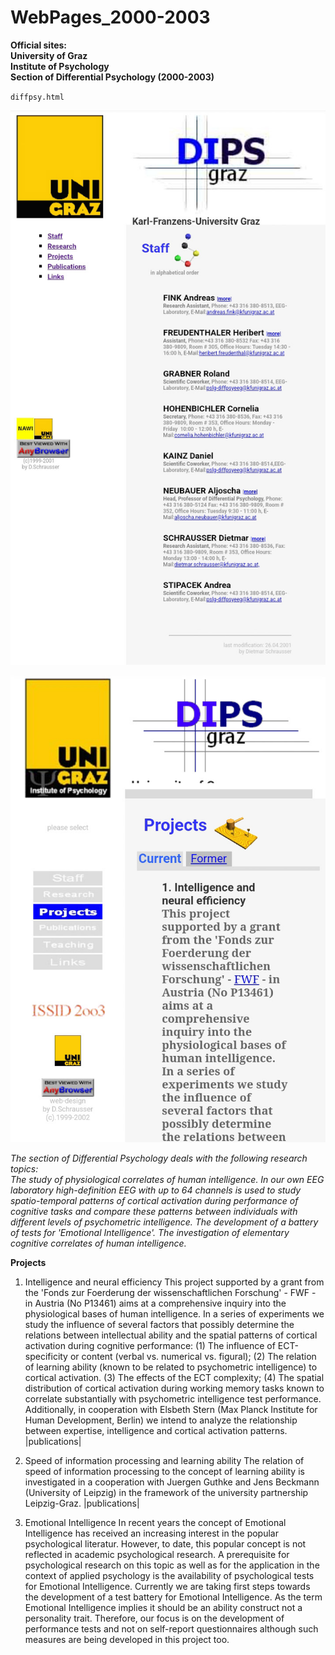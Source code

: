 # WebPages_2000-2003

**Official sites:  
University of Graz  
Institute of Psychology  
Section of Differential Psychology (2000-2003)**

`diffpsy.html`

![figure.\label{pic0}](www2.jpg)

![figure.\label{pic0}](www3.jpg)

*The section of Differential Psychology deals with the following research topics:  
The study of physiological correlates of human intelligence. In our own EEG laboratory high-definition EEG with up to 64 channels is used to study spatio-temporal patterns of cortical activation during performance of cognitive tasks and compare these patterns between individuals with different levels of psychometric intelligence.
The development of a battery of tests for 'Emotional Intelligence'.
The investigation of elementary cognitive correlates of human intelligence.*

**Projects**  

1. Intelligence and neural efficiency
This project supported by a grant from the 'Fonds zur Foerderung der wissenschaftlichen Forschung' - FWF - in Austria (No P13461) aims at a comprehensive inquiry into the physiological bases of human intelligence. In a series of experiments we study the influence of several factors that possibly determine the relations between intellectual ability and the spatial patterns of cortical activation during cognitive performance: (1) The influence of ECT-specificity or content (verbal vs. numerical vs. figural); (2) The relation of learning ability (known to be related to psychometric intelligence) to cortical activation. (3) The effects of the ECT complexity; (4) The spatial distribution of cortical activation during working memory tasks known to correlate substantially with psychometric intelligence test performance. Additionally, in cooperation with Elsbeth Stern (Max Planck Institute for Human Development, Berlin) we intend to analyze the relationship between expertise, intelligence and cortical activation patterns. |publications|
2. Speed of information processing and learning ability
The relation of speed of information processing to the concept of learning ability is investigated in a cooperation with Juergen Guthke and Jens Beckmann (University of Leipzig) in the framework of the university partnership Leipzig-Graz. |publications|

3. Emotional Intelligence
In recent years the concept of Emotional Intelligence has received an increasing interest in the popular psychological literatur. However, to date, this popular concept is not reflected in academic psychological research. A prerequisite for psychological research on this topic as well as for the application in the context of applied psychology is the availability of psychological tests for Emotional Intelligence. Currently we are taking first steps towards the development of a test battery for Emotional Intelligence. As the term Emotional Intelligence implies it should be an ability construct not a personality trait. Therefore, our focus is on the development of performance tests and not on self-report questionnaires although such measures are being developed in this project too.

